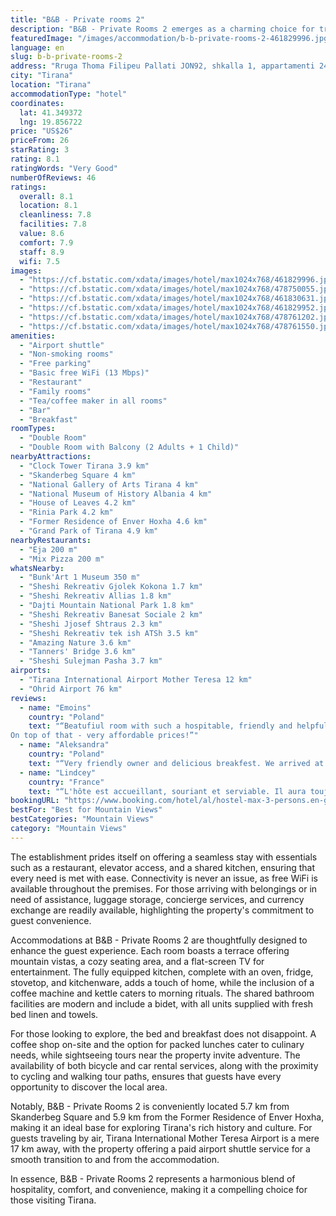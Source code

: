 ```yaml
---
title: "B&B - Private rooms 2"
description: "B&B - Private Rooms 2 emerges as a charming choice for travelers seeking a blend of comfort and convenience in Tirana."
featuredImage: "/images/accommodation/b-b-private-rooms-2-461829996.jpg"
language: en
slug: b-b-private-rooms-2
address: "Rruga Thoma Filipeu Pallati JON92, shkalla 1, appartamenti 24, Kati 5, 1001 Tirana, Albania"
city: "Tirana"
location: "Tirana"
accommodationType: "hotel"
coordinates:
  lat: 41.349372
  lng: 19.856722
price: "US$26"
priceFrom: 26
starRating: 3
rating: 8.1
ratingWords: "Very Good"
numberOfReviews: 46
ratings:
  overall: 8.1
  location: 8.1
  cleanliness: 7.8
  facilities: 7.8
  value: 8.6
  comfort: 7.9
  staff: 8.9
  wifi: 7.5
images:
  - "https://cf.bstatic.com/xdata/images/hotel/max1024x768/461829996.jpg?k=c12fc92594cb4f68e403868c7fc08ea397aa36e93995468f205522c4898017d5&o=&hp=1"
  - "https://cf.bstatic.com/xdata/images/hotel/max1024x768/478750055.jpg?k=573961d0646ac972d1ee9157ceb2ce4b930a62d2293860aafe00d88623803d34&o=&hp=1"
  - "https://cf.bstatic.com/xdata/images/hotel/max1024x768/461830631.jpg?k=6baa2e352d550865cf7b4bfd1844f6f8ce963b70a75e71f57ecb73355820b4d5&o=&hp=1"
  - "https://cf.bstatic.com/xdata/images/hotel/max1024x768/461829952.jpg?k=f58c7407e139f1038384bb2f0b29786fa5e020bb2f69ef4b4c2d2921d675fcb4&o=&hp=1"
  - "https://cf.bstatic.com/xdata/images/hotel/max1024x768/478761202.jpg?k=cdbb53d66c65ccab7fbb22c34b3c6c76630a58a54d3bd9772039ed82792a26f3&o=&hp=1"
  - "https://cf.bstatic.com/xdata/images/hotel/max1024x768/478761550.jpg?k=745d7a5821bb2e620c2edf6feaf2bb150303e5337918ce5b60e3d8610678df8c&o=&hp=1"
amenities:
  - "Airport shuttle"
  - "Non-smoking rooms"
  - "Free parking"
  - "Basic free WiFi (13 Mbps)"
  - "Restaurant"
  - "Family rooms"
  - "Tea/coffee maker in all rooms"
  - "Bar"
  - "Breakfast"
roomTypes:
  - "Double Room"
  - "Double Room with Balcony (2 Adults + 1 Child)"
nearbyAttractions:
  - "Clock Tower Tirana 3.9 km"
  - "Skanderbeg Square 4 km"
  - "National Gallery of Arts Tirana 4 km"
  - "National Museum of History Albania 4 km"
  - "House of Leaves 4.2 km"
  - "Rinia Park 4.2 km"
  - "Former Residence of Enver Hoxha 4.6 km"
  - "Grand Park of Tirana 4.9 km"
nearbyRestaurants:
  - "Eja 200 m"
  - "Mix Pizza 200 m"
whatsNearby:
  - "Bunk'Art 1 Museum 350 m"
  - "Sheshi Rekreativ Gjolek Kokona 1.7 km"
  - "Sheshi Rekreativ Allias 1.8 km"
  - "Dajti Mountain National Park 1.8 km"
  - "Sheshi Rekreativ Banesat Sociale 2 km"
  - "Sheshi Jjosef Shtraus 2.3 km"
  - "Sheshi Rekreativ tek ish ATSh 3.5 km"
  - "Amazing Nature 3.6 km"
  - "Tanners' Bridge 3.6 km"
  - "Sheshi Sulejman Pasha 3.7 km"
airports:
  - "Tirana International Airport Mother Teresa 12 km"
  - "Ohrid Airport 76 km"
reviews:
  - name: "Emoins"
    country: "Poland"
    text: "“Beatufiul room with such a hospitable, friendly and helpful owner! Staying here will be a pleasure, especially if you appreciate contact with locals :)
On top of that - very affordable prices!”"
  - name: "Aleksandra"
    country: "Poland"
    text: "“Very friendly owner and delicious breakfest. We arrived at 2am and he was waiting for us.”"
  - name: "Lindcey"
    country: "France"
    text: "“L'hôte est accueillant, souriant et serviable. Il aura toujours des choses sur l'Albanie à vous apprendre et des conseils sur les lieux à visiter. Le petit déjeuné est varié avec les spécialités du pays, copieux et gourmand fait par ses soins....”"
bookingURL: "https://www.booking.com/hotel/al/hostel-max-3-persons.en-gb.html?aid=8035640"
bestFor: "Best for Mountain Views"
bestCategories: "Mountain Views"
category: "Mountain Views"
---
```


The establishment prides itself on offering a seamless stay with essentials such as a restaurant, elevator access, and a shared kitchen, ensuring that every need is met with ease. Connectivity is never an issue, as free WiFi is available throughout the premises. For those arriving with belongings or in need of assistance, luggage storage, concierge services, and currency exchange are readily available, highlighting the property's commitment to guest convenience.

Accommodations at B&B - Private Rooms 2 are thoughtfully designed to enhance the guest experience. Each room boasts a terrace offering mountain vistas, a cozy seating area, and a flat-screen TV for entertainment. The fully equipped kitchen, complete with an oven, fridge, stovetop, and kitchenware, adds a touch of home, while the inclusion of a coffee machine and kettle caters to morning rituals. The shared bathroom facilities are modern and include a bidet, with all units supplied with fresh bed linen and towels.

For those looking to explore, the bed and breakfast does not disappoint. A coffee shop on-site and the option for packed lunches cater to culinary needs, while sightseeing tours near the property invite adventure. The availability of both bicycle and car rental services, along with the proximity to cycling and walking tour paths, ensures that guests have every opportunity to discover the local area.

Notably, B&B - Private Rooms 2 is conveniently located 5.7 km from Skanderbeg Square and 5.9 km from the Former Residence of Enver Hoxha, making it an ideal base for exploring Tirana's rich history and culture. For guests traveling by air, Tirana International Mother Teresa Airport is a mere 17 km away, with the property offering a paid airport shuttle service for a smooth transition to and from the accommodation.

In essence, B&B - Private Rooms 2 represents a harmonious blend of hospitality, comfort, and convenience, making it a compelling choice for those visiting Tirana.